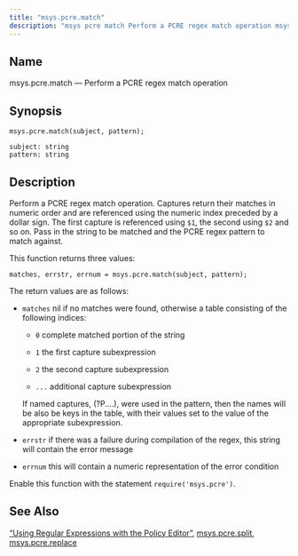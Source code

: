 ```yaml
---
title: "msys.pcre.match"
description: "msys pcre match Perform a PCRE regex match operation msys pcre match subject pattern Perform a PCRE regex match operation Captures return their matches in numeric order and are referenced using the numeric index preceded by a dollar sign The first capture is referenced using 1 the second using 2..."
---
```


<a name="lua.ref.msys.pcre.match"></a> 
## Name

msys.pcre.match — Perform a PCRE regex match operation

<a name="idp26772816"></a> 
## Synopsis

`msys.pcre.match(subject, pattern);`

```
subject: string
pattern: string
```
<a name="idp26775520"></a> 
## Description

Perform a PCRE regex match operation. Captures return their matches in numeric order and are referenced using the numeric index preceded by a dollar sign. The first capture is referenced using `$1`, the second using `$2` and so on. Pass in the string to be matched and the PCRE regex pattern to match against.

This function returns three values:

`matches, errstr, errnum = msys.pcre.match(subject, pattern);`

The return values are as follows:

*   `matches` nil if no matches were found, otherwise a table consisting of the following indices:

    *   `0` complete matched portion of the string

    *   `1` the first capture subexpression

    *   `2` the second capture subexpression

    *   `...` additional capture subexpression

    If named captures, (?P<name>....), were used in the pattern, then the names will be also be keys in the table, with their values set to the value of the appropriate subexpression.

*   `errstr` if there was a failure during compilation of the regex, this string will contain the error message

*   `errnum` this will contain a numeric representation of the error condition

Enable this function with the statement `require('msys.pcre')`.

<a name="idp26791312"></a> 
## See Also

[“Using Regular Expressions with the Policy Editor”](/momentum/3/3-reference/web-3-policy-editor#web3.policy.editor.regex), [msys.pcre.split](/momentum/3/3-reference/3-reference-lua-ref-msys-pcre-split), [msys.pcre.replace](/momentum/3/3-reference/3-reference-lua-ref-msys-pcre-replace)
